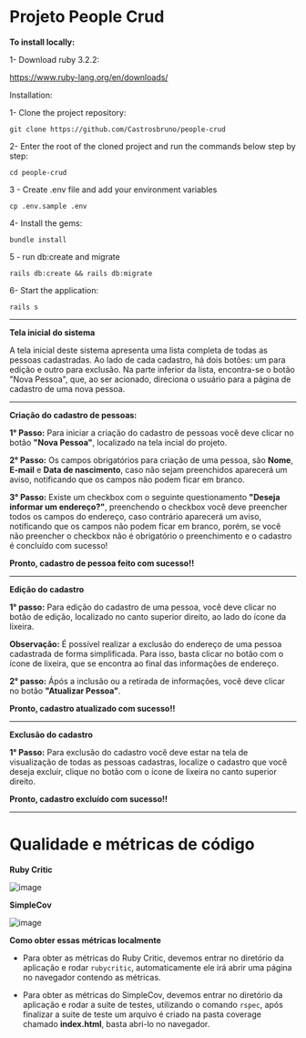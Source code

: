 # **Projeto People Crud**

**To install locally:**

1- Download ruby 3.2.2:

https://www.ruby-lang.org/en/downloads/

Installation:

1- Clone the project repository:

`git clone https://github.com/Castrosbruno/people-crud`

2- Enter the root of the cloned project and run the commands below step by step:

`cd people-crud`

3 - Create .env file and add your environment variables

`cp .env.sample .env`

4- Install the gems:

`bundle install`

5 - run db:create and migrate

`rails db:create && rails db:migrate`

6- Start the application:

`rails s`

_____________________________________________________________________________

**Tela inicial do sistema**

A tela inicial deste sistema apresenta uma lista completa de todas as pessoas cadastradas. Ao lado de cada cadastro, há dois botões: um para edição e outro para exclusão. Na parte inferior da lista, encontra-se o botão "Nova Pessoa", que, ao ser acionado, direciona o usuário para a página de cadastro de uma nova pessoa.
_____________________________________________________________________________

**Criação do cadastro de pessoas:**

**1° Passo:** Para iniciar a criação do cadastro de pessoas você deve clicar no botão **"Nova Pessoa"**, localizado na tela incial do projeto.

**2° Passo:** Os campos obrigatórios para criação de uma pessoa, são **Nome**, **E-mail** e **Data de nascimento**, caso não sejam preenchidos aparecerá um aviso, notificando que os campos não podem ficar em branco.

**3° Passo:** Existe um checkbox com o seguinte questionamento **"Deseja informar um endereço?"**, preenchendo o checkbox você deve preencher todos os campos do endereço, caso contrário aparecerá um aviso, notificando que os campos não podem ficar em branco, porém, se você não preencher o checkbox não é obrigatório o preenchimento e o cadastro é concluído com sucesso!

**Pronto, cadastro de pessoa feito com sucesso!!**

_____________________________________________________________________________

**Edição do cadastro**

**1° passo:** Para edição do cadastro de uma pessoa, você deve clicar no botão de edição, localizado no canto superior direito, ao lado do ícone da lixeira.

**Observação:** É possível realizar a exclusão do endereço de uma pessoa cadastrada de forma simplificada. Para isso, basta clicar no botão com o ícone de lixeira, que se encontra ao final das informações de endereço.

**2° passo:** Ápós a inclusão ou a retirada de informações, você deve clicar no botão **"Atualizar Pessoa"**.

**Pronto, cadastro atualizado com sucesso!!**


_____________________________________________________________________________

**Exclusão do cadastro**

**1° Passo:** Para exclusão do cadastro você deve estar na tela de visualização de todas as pessoas cadastras, localize o cadastro que você deseja excluir, clique no botão com o ícone de lixeira no canto superior direito.

**Pronto, cadastro excluído com sucesso!!**

_____________________________________________________________________________

# Qualidade e métricas de código

**Ruby Critic**

![image](https://github.com/Castrosbruno/people-crud/assets/69633173/3ae75087-12f3-460c-b534-a036e43ecc3a)

**SimpleCov**

![image](https://github.com/Castrosbruno/people-crud/assets/69633173/244164fc-6361-44bd-92c1-470df456b60f)

**Como obter essas métricas localmente**

- Para obter as métricas do Ruby Critic, devemos entrar no diretório da aplicação e rodar `rubycritic`, automaticamente ele irá abrir uma página no navegador contendo as métricas.

- Para obter as métricas do SimpleCov, devemos entrar no diretório da aplicação e rodar a suite de testes, utilizando o comando `rspec`, após finalizar a suite de teste um arquivo é criado na pasta coverage chamado **index.html**, basta abri-lo no navegador.
